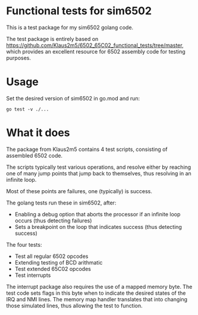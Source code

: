 # Functional tests for sim6502
This is a test package for my sim6502 golang code.

The test package is entirely based on https://github.com/Klaus2m5/6502_65C02_functional_tests/tree/master, which provides an excellent resource for 6502 assembly code for testing purposes.

# Usage
Set the desired version of sim6502 in go.mod and run:

```
go test -v ./...
```

# What it does
The package from Klaus2m5 contains 4 test scripts, consisting of assembled 6502 code.

The scripts typically test various operations, and resolve either by reaching one of many jump points that jump back to themselves, thus resolving in an infinite loop.

Most of these points are failures, one (typically) is success.

The golang tests run these in sim6502, after:
* Enabling a debug option that aborts the processor if an infinite loop occurs (thus detecting failures)
* Sets a breakpoint on the loop that indicates success (thus detecting success)


The four tests:
* Test all regular 6502 opcodes
* Extending testing of BCD arithmatic
* Test extended 65C02 opcodes
* Test interrupts


The interrupt package also requires the use of a mapped memory byte. The test code sets flags in this byte when to indicate the desired states of the IRQ and NMI lines. The memory map handler translates that into changing those simulated lines, thus allowing the test to function.

